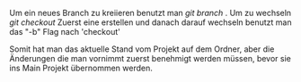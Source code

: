 Um ein neues Branch zu kreiieren benutzt man *git branch <name of Branch>*.
Um zu wechseln *git checkout <name of Branch>*
Zuerst eine erstellen und danach darauf wechseln benutzt man das "-b" Flag  nach 'checkout'

Somit hat man das aktuelle Stand vom Projekt auf dem Ordner, aber die Änderungen die man vornimmt
zuerst benehmigt werden müssen, bevor sie ins Main Projekt übernommen werden.
